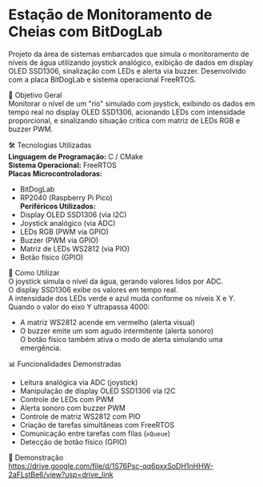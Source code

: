 # Estação de Monitoramento de Cheias com BitDogLab  
Projeto da área de sistemas embarcados que simula o monitoramento de níveis de água utilizando joystick analógico, exibição de dados em display OLED SSD1306, sinalização com LEDs e alerta via buzzer. Desenvolvido com a placa BitDogLab e sistema operacional FreeRTOS.

🔎 Objetivo Geral  
Monitorar o nível de um "rio" simulado com joystick, exibindo os dados em tempo real no display OLED SSD1306, acionando LEDs com intensidade proporcional, e sinalizando situação crítica com matriz de LEDs RGB e buzzer PWM.

🛠️ Tecnologias Utilizadas  
**Linguagem de Programação:** C / CMake  
**Sistema Operacional:** FreeRTOS  
**Placas Microcontroladoras:**  
- BitDogLab  
- RP2040 (Raspberry Pi Pico)  
**Periféricos Utilizados:**  
- Display OLED SSD1306 (via I2C)  
- Joystick analógico (via ADC)  
- LEDs RGB (PWM via GPIO)  
- Buzzer (PWM via GPIO)  
- Matriz de LEDs WS2812 (via PIO)  
- Botão físico (GPIO)  

📖 Como Utilizar  
O joystick simula o nível da água, gerando valores lidos por ADC.  
O display SSD1306 exibe os valores em tempo real.  
A intensidade dos LEDs verde e azul muda conforme os níveis X e Y.  
Quando o valor do eixo Y ultrapassa 4000:  
- A matriz WS2812 acende em vermelho (alerta visual)  
- O buzzer emite um som agudo intermitente (alerta sonoro)  
O botão físico também ativa o modo de alerta simulando uma emergência.

📊 Funcionalidades Demonstradas  
- Leitura analógica via ADC (joystick)  
- Manipulação de display OLED SSD1306 via I2C  
- Controle de LEDs com PWM  
- Alerta sonoro com buzzer PWM  
- Controle de matriz WS2812 com PIO  
- Criação de tarefas simultâneas com FreeRTOS  
- Comunicação entre tarefas com filas (`xQueue`)  
- Detecção de botão físico (GPIO)

🎥 Demonstração  
https://drive.google.com/file/d/1S76Psc-qq6pxxSoDH1nHHW-2aFLstBe6/view?usp=drive_link


 

